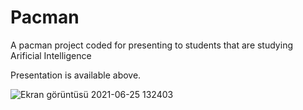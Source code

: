 # Pacman
A pacman project coded for presenting to students that are studying Arificial Intelligence

Presentation is available above.

![Ekran görüntüsü 2021-06-25 132403](https://user-images.githubusercontent.com/61790422/123411760-7bf12780-d5b9-11eb-8680-83c8eca35680.png)
